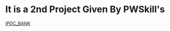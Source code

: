 # It is a 2nd Project Given By PWSkill's
[IPDC_BANK](https://chandrashekhar080.github.io/bank_IPDC_Website/)
